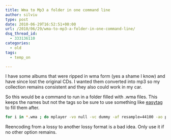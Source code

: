 ```yaml
---
title: Wma to Mp3 a folder in one command line
author: silviu
type: post
date: 2010-06-29T16:52:51+00:00
url: /2010/06/29/wma-to-mp3-a-folder-in-one-command-line/
dsq_thread_id:
  - 333136110
categories:
  - old
tags:
  - temp_on

---
```

I have some albums that were ripped in wma form (yes a shame I know) and have since lost the original CDs. I wanted them converted into mp3 so my collection remains consistent and they also could work in my car.

So this would be a command to run in a folder filled with .wma files. This keeps the names but not the tags so be sure to use something like <a href="http://easytag.sourceforge.net/" target="_blank" rel="noopener">easytag</a> to fill them after.
```bash
for i in *.wma ; do mplayer -vo null -vc dummy -af resample=44100 -ao pcm:waveheader "$i" && lame -m j -h -vbr-new -b 320 audiodump.wav -o "\`basename "$i" .wma\`.mp3&#8243;; done; rm -f audiodump.wav
```
Reencoding from a lossy to another lossy format is a bad idea. Only use it if no other option remains.